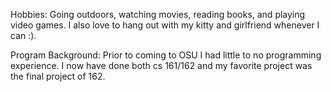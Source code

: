 Hobbies: Going outdoors, watching movies, reading books, and playing video games.
I also love to hang out with my kitty and girlfriend whenever I can :).

Program Background:
Prior to coming to OSU I had little to no programming experience.
I now have done both cs 161/162 and my favorite project was the final project of 162. 

